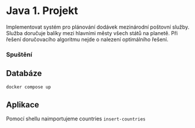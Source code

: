# Java 1. Projekt
Implementovat systém pro plánování dodávek mezinárodní poštovní služby.
Služba doručuje balíky mezi hlavními městy všech států na planetě.
Při řešení doručovacího algoritmu nejde o nalezení optimálního řešení.
### Spuštění

## Databáze
`docker compose up`

## Aplikace 
Pomocí shellu naimportujeme countries 
`insert-countries`
